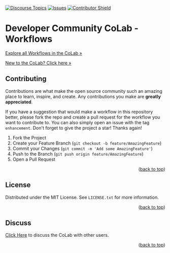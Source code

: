 <a id="readme-top"></a>
[![Discourse Topics][discourse-shield]][discourse-url]
[![Issues][issues-shield]][issues-url]
[![Contributor Shield][contributor-shield]][contributors-url]

[discourse-shield]: https://img.shields.io/discourse/topics?server=https%3A%2F%2Fdeveloper.sailpoint.com%2Fdiscuss&link=https%3A%2F%2Fdeveloper.sailpoint.com%2Fdiscuss%2Fc%2Fcolab%2Fcolab-workflows%2F60
[discourse-url]: https://developer.sailpoint.com/discuss/c/colab/colab-workflows/60
[issues-shield]:https://img.shields.io/github/issues/sailpoint-oss/colab-workflows?label=Issues
[issues-url]:https://github.com/sailpoint-oss/colab-workflows/issues
[contributor-shield]:https://img.shields.io/github/contributors/sailpoint-oss/colab-workflows?label=Contributors
[contributors-url]:https://github.com/sailpoint-oss/colab-workflows/graphs/contributors

# Developer Community CoLab - Workflows

[Explore all Workflows in the CoLab »](https://developer.sailpoint.com/discuss/c/colab/colab-workflows/60)

[New to the CoLab? Click here »](https://developer.sailpoint.com/discuss/t/about-the-sailpoint-developer-community-colab/11230)

<!-- CONTRIBUTING -->
## Contributing

Contributions are what make the open source community such an amazing place to learn, inspire, and create. Any contributions you make are **greatly appreciated**.

If you have a suggestion that would make a workflow in this repository better, please fork the repo and create a pull request for the workflow you want to contribute to. You can also simply open an issue with the tag `enhancement`.
Don't forget to give the project a star! Thanks again!

1. Fork the Project
2. Create your Feature Branch (`git checkout -b feature/AmazingFeature`)
3. Commit your Changes (`git commit -m 'Add some AmazingFeature'`)
4. Push to the Branch (`git push origin feature/AmazingFeature`)
5. Open a Pull Request

<p align="right">(<a href="#readme-top">back to top</a>)</p>

<!-- LICENSE -->
## License

Distributed under the MIT License. See `LICENSE.txt` for more information.

<p align="right">(<a href="#readme-top">back to top</a>)</p>

<!-- CONTACT -->
## Discuss
[Click Here](https://developer.sailpoint.com/discuss/new-topic?title=Your%20CoLab%20question%20title&body=Your%20CoLab%20question%20body%20here&category_id=2&tags=colab) to discuss the CoLab with other users.

<p align="right">(<a href="#readme-top">back to top</a>)</p>
